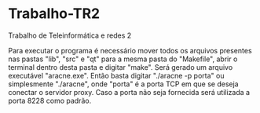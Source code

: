 # Trabalho-TR2
Trabalho de Teleinformática e redes 2

Para executar o programa é necessário mover todos os arquivos presentes nas pastas "lib", "src" e "qt" para a mesma pasta do "Makefile", 
abrir o terminal dentro desta pasta e digitar "make". Será gerado um arquivo executável "aracne.exe". Então basta digitar 
"./aracne -p porta" ou simplesmente "./aracne", onde "porta" é a porta TCP em que se deseja conectar o servidor proxy. Caso a porta
não seja fornecida será utilizada a porta 8228 como padrão.
